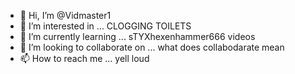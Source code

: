 - 👋 Hi, I’m @Vidmaster1
- 👀 I’m interested in ... CLOGGING TOILETS
- 🌱 I’m currently learning ... sTYXhexenhammer666 videos
- 💞️ I’m looking to collaborate on ... what does collabodarate mean
- 📫 How to reach me ... yell loud

<!---
Vidmaster1/Vidmaster1 is a ✨ special ✨ repository because its `README.md` (this file) appears on your GitHub profile.
You can click the Preview link to take a look at your changes.
--->
